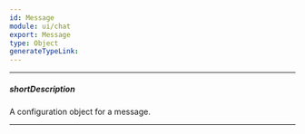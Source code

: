 ```yaml
---
id: Message
module: ui/chat
export: Message
type: Object
generateTypeLink: 
---
```

---
##### shortDescription
A configuration object for a message.

---
<!-- Description goes here -->